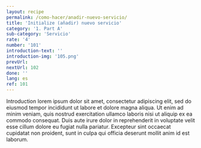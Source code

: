 ```yaml
---
layout: recipe
permalink: /como-hacer/anadir-nuevo-servicio/
title: 'Initialize (añadir) nuevo servicio'
category: '1. Part A'
sub-category: 'Servicio'
rate: '4'
number: '101'
introduction-text: ''
introduction-img: '105.png'
prevUrl: 
nextUrl: 102
done: ''
lang: es
ref: 101
---
```


Introduction lorem ipsum dolor sit amet, consectetur adipiscing elit, sed do eiusmod tempor incididunt ut labore et dolore magna aliqua. Ut enim ad minim veniam, quis nostrud exercitation ullamco laboris nisi ut aliquip ex ea commodo consequat. Duis aute irure dolor in reprehenderit in voluptate velit esse cillum dolore eu fugiat nulla pariatur. Excepteur sint occaecat cupidatat non proident, sunt in culpa qui officia deserunt mollit anim id est laborum.

